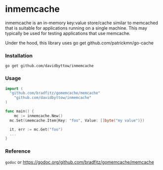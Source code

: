 # inmemcache

inmemcache is an in-memory key:value store/cache similar to memcached that is
suitable for applications running on a single machine. This may typically be
used for testing applications that use memcache.

Under the hood, this library uses go get github.com/patrickmn/go-cache

### Installation

`go get github.com/davidbyttow/inmemcache`

### Usage

```go
import (
  "github.com/bradfitz/gomemcache/memcache"
	"github.com/davidbyttow/inmemcache"
)

func main() {
	mc := inmemcache.New()
  mc.Set(&memcache.Item{Key: "foo", Value: []byte("my value")})

  it, err := mc.Get("foo")
  ...
}
```

### Reference

`godoc` or https://godoc.org/github.com/bradfitz/gomemcache/memcache
